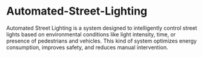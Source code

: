 # Automated-Street-Lighting
Automated Street Lighting is a system designed to intelligently control street lights based on environmental conditions like light intensity, time, or presence of pedestrians and vehicles. This kind of system optimizes energy consumption, improves safety, and reduces manual intervention.
